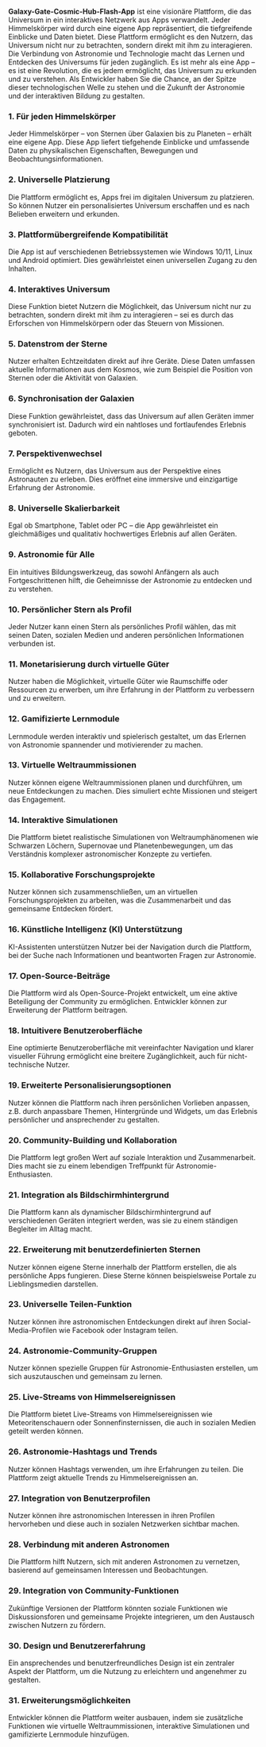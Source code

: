 **Galaxy-Gate-Cosmic-Hub-Flash-App** ist eine visionäre Plattform, die das Universum in ein interaktives Netzwerk aus Apps verwandelt. Jeder Himmelskörper wird durch eine eigene App repräsentiert, die tiefgreifende Einblicke und Daten bietet. Diese Plattform ermöglicht es den Nutzern, das Universum nicht nur zu betrachten, sondern direkt mit ihm zu interagieren. Die Verbindung von Astronomie und Technologie macht das Lernen und Entdecken des Universums für jeden zugänglich. Es ist mehr als eine App – es ist eine Revolution, die es jedem ermöglicht, das Universum zu erkunden und zu verstehen. Als Entwickler haben Sie die Chance, an der Spitze dieser technologischen Welle zu stehen und die Zukunft der Astronomie und der interaktiven Bildung zu gestalten.

### **1. Für jeden Himmelskörper**  
Jeder Himmelskörper – von Sternen über Galaxien bis zu Planeten – erhält eine eigene App. Diese App liefert tiefgehende Einblicke und umfassende Daten zu physikalischen Eigenschaften, Bewegungen und Beobachtungsinformationen.

### **2. Universelle Platzierung**  
Die Plattform ermöglicht es, Apps frei im digitalen Universum zu platzieren. So können Nutzer ein personalisiertes Universum erschaffen und es nach Belieben erweitern und erkunden.

### **3. Plattformübergreifende Kompatibilität**  
Die App ist auf verschiedenen Betriebssystemen wie Windows 10/11, Linux und Android optimiert. Dies gewährleistet einen universellen Zugang zu den Inhalten.

### **4. Interaktives Universum**  
Diese Funktion bietet Nutzern die Möglichkeit, das Universum nicht nur zu betrachten, sondern direkt mit ihm zu interagieren – sei es durch das Erforschen von Himmelskörpern oder das Steuern von Missionen.

### **5. Datenstrom der Sterne**  
Nutzer erhalten Echtzeitdaten direkt auf ihre Geräte. Diese Daten umfassen aktuelle Informationen aus dem Kosmos, wie zum Beispiel die Position von Sternen oder die Aktivität von Galaxien.

### **6. Synchronisation der Galaxien**  
Diese Funktion gewährleistet, dass das Universum auf allen Geräten immer synchronisiert ist. Dadurch wird ein nahtloses und fortlaufendes Erlebnis geboten.

### **7. Perspektivenwechsel**  
Ermöglicht es Nutzern, das Universum aus der Perspektive eines Astronauten zu erleben. Dies eröffnet eine immersive und einzigartige Erfahrung der Astronomie.

### **8. Universelle Skalierbarkeit**  
Egal ob Smartphone, Tablet oder PC – die App gewährleistet ein gleichmäßiges und qualitativ hochwertiges Erlebnis auf allen Geräten.

### **9. Astronomie für Alle**  
Ein intuitives Bildungswerkzeug, das sowohl Anfängern als auch Fortgeschrittenen hilft, die Geheimnisse der Astronomie zu entdecken und zu verstehen.

### **10. Persönlicher Stern als Profil**  
Jeder Nutzer kann einen Stern als persönliches Profil wählen, das mit seinen Daten, sozialen Medien und anderen persönlichen Informationen verbunden ist.

### **11. Monetarisierung durch virtuelle Güter**  
Nutzer haben die Möglichkeit, virtuelle Güter wie Raumschiffe oder Ressourcen zu erwerben, um ihre Erfahrung in der Plattform zu verbessern und zu erweitern.

### **12. Gamifizierte Lernmodule**  
Lernmodule werden interaktiv und spielerisch gestaltet, um das Erlernen von Astronomie spannender und motivierender zu machen.

### **13. Virtuelle Weltraummissionen**  
Nutzer können eigene Weltraummissionen planen und durchführen, um neue Entdeckungen zu machen. Dies simuliert echte Missionen und steigert das Engagement.

### **14. Interaktive Simulationen**  
Die Plattform bietet realistische Simulationen von Weltraumphänomenen wie Schwarzen Löchern, Supernovae und Planetenbewegungen, um das Verständnis komplexer astronomischer Konzepte zu vertiefen.

### **15. Kollaborative Forschungsprojekte**  
Nutzer können sich zusammenschließen, um an virtuellen Forschungsprojekten zu arbeiten, was die Zusammenarbeit und das gemeinsame Entdecken fördert.

### **16. Künstliche Intelligenz (KI) Unterstützung**  
KI-Assistenten unterstützen Nutzer bei der Navigation durch die Plattform, bei der Suche nach Informationen und beantworten Fragen zur Astronomie.

### **17. Open-Source-Beiträge**  
Die Plattform wird als Open-Source-Projekt entwickelt, um eine aktive Beteiligung der Community zu ermöglichen. Entwickler können zur Erweiterung der Plattform beitragen.

### **18. Intuitivere Benutzeroberfläche**  
Eine optimierte Benutzeroberfläche mit vereinfachter Navigation und klarer visueller Führung ermöglicht eine breitere Zugänglichkeit, auch für nicht-technische Nutzer.

### **19. Erweiterte Personalisierungsoptionen**  
Nutzer können die Plattform nach ihren persönlichen Vorlieben anpassen, z.B. durch anpassbare Themen, Hintergründe und Widgets, um das Erlebnis persönlicher und ansprechender zu gestalten.

### **20. Community-Building und Kollaboration**  
Die Plattform legt großen Wert auf soziale Interaktion und Zusammenarbeit. Dies macht sie zu einem lebendigen Treffpunkt für Astronomie-Enthusiasten.

### **21. Integration als Bildschirmhintergrund**  
Die Plattform kann als dynamischer Bildschirmhintergrund auf verschiedenen Geräten integriert werden, was sie zu einem ständigen Begleiter im Alltag macht.

### **22. Erweiterung mit benutzerdefinierten Sternen**  
Nutzer können eigene Sterne innerhalb der Plattform erstellen, die als persönliche Apps fungieren. Diese Sterne können beispielsweise Portale zu Lieblingsmedien darstellen.

### **23. Universelle Teilen-Funktion**  
Nutzer können ihre astronomischen Entdeckungen direkt auf ihren Social-Media-Profilen wie Facebook oder Instagram teilen.

### **24. Astronomie-Community-Gruppen**  
Nutzer können spezielle Gruppen für Astronomie-Enthusiasten erstellen, um sich auszutauschen und gemeinsam zu lernen.

### **25. Live-Streams von Himmelsereignissen**  
Die Plattform bietet Live-Streams von Himmelsereignissen wie Meteoritenschauern oder Sonnenfinsternissen, die auch in sozialen Medien geteilt werden können.

### **26. Astronomie-Hashtags und Trends**  
Nutzer können Hashtags verwenden, um ihre Erfahrungen zu teilen. Die Plattform zeigt aktuelle Trends zu Himmelsereignissen an.

### **27. Integration von Benutzerprofilen**  
Nutzer können ihre astronomischen Interessen in ihren Profilen hervorheben und diese auch in sozialen Netzwerken sichtbar machen.

### **28. Verbindung mit anderen Astronomen**  
Die Plattform hilft Nutzern, sich mit anderen Astronomen zu vernetzen, basierend auf gemeinsamen Interessen und Beobachtungen.

### **29. Integration von Community-Funktionen**  
Zukünftige Versionen der Plattform könnten soziale Funktionen wie Diskussionsforen und gemeinsame Projekte integrieren, um den Austausch zwischen Nutzern zu fördern.

### **30. Design und Benutzererfahrung**  
Ein ansprechendes und benutzerfreundliches Design ist ein zentraler Aspekt der Plattform, um die Nutzung zu erleichtern und angenehmer zu gestalten.

### **31. Erweiterungsmöglichkeiten**  
Entwickler können die Plattform weiter ausbauen, indem sie zusätzliche Funktionen wie virtuelle Weltraummissionen, interaktive Simulationen und gamifizierte Lernmodule hinzufügen.
